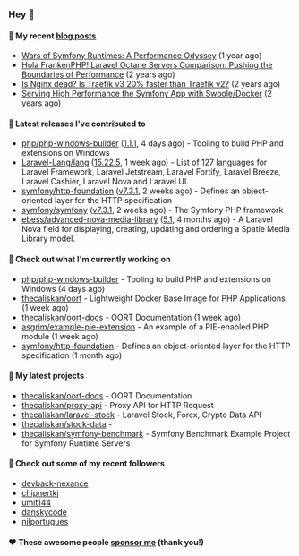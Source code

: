 ### Hey 👋

#### 📜 My recent [blog posts](https://caliskanemre.medium.com/)

- [Wars of Symfony Runtimes: A Performance Odyssey](https://medium.com/beyn-technology/wars-of-symfony-runtimes-a-performance-odyssey-7b0120e8f9e1?source=rss-cf41ab240584------2) (1 year ago)
- [Hola FrankenPHP! Laravel Octane Servers Comparison: Pushing the Boundaries of Performance](https://medium.com/beyn-technology/hola-frankenphp-laravel-octane-servers-comparison-pushing-the-boundaries-of-performance-d3e7ad8e652c?source=rss-cf41ab240584------2) (2 years ago)
- [Is Nginx dead? Is Traefik v3 20% faster than Traefik v2?](https://medium.com/beyn-technology/is-nginx-dead-is-traefik-v3-20-faster-than-traefik-v2-f28ffb7eed3e?source=rss-cf41ab240584------2) (2 years ago)
- [Serving High Performance the Symfony App with Swoole/Docker](https://medium.com/beyn-technology/serving-high-performance-the-symfony-app-with-swoole-docker-758d8f176889?source=rss-cf41ab240584------2) (2 years ago)

#### 🔭 Latest releases I've contributed to

- [php/php-windows-builder](https://github.com/php/php-windows-builder) ([1.1.1](https://github.com/php/php-windows-builder/releases/tag/1.1.1), 4 days ago) - Tooling to build PHP and extensions on Windows
- [Laravel-Lang/lang](https://github.com/Laravel-Lang/lang) ([15.22.5](https://github.com/Laravel-Lang/lang/releases/tag/15.22.5), 1 week ago) - List of 127 languages for Laravel Framework, Laravel Jetstream, Laravel Fortify, Laravel Breeze, Laravel Cashier, Laravel Nova and Laravel UI.
- [symfony/http-foundation](https://github.com/symfony/http-foundation) ([v7.3.1](https://github.com/symfony/http-foundation/releases/tag/v7.3.1), 2 weeks ago) - Defines an object-oriented layer for the HTTP specification
- [symfony/symfony](https://github.com/symfony/symfony) ([v7.3.1](https://github.com/symfony/symfony/releases/tag/v7.3.1), 2 weeks ago) - The Symfony PHP framework
- [ebess/advanced-nova-media-library](https://github.com/ebess/advanced-nova-media-library) ([5.1](https://github.com/ebess/advanced-nova-media-library/releases/tag/5.1), 4 months ago) - A Laravel Nova field for displaying, creating, updating and ordering a Spatie Media Library model.

#### 👷 Check out what I'm currently working on

- [php/php-windows-builder](https://github.com/php/php-windows-builder) - Tooling to build PHP and extensions on Windows (4 days ago)
- [thecaliskan/oort](https://github.com/thecaliskan/oort) - Lightweight Docker Base Image for PHP Applications (1 week ago)
- [thecaliskan/oort-docs](https://github.com/thecaliskan/oort-docs) - OORT Documentation (1 week ago)
- [asgrim/example-pie-extension](https://github.com/asgrim/example-pie-extension) - An example of a PIE-enabled PHP module (1 week ago)
- [symfony/http-foundation](https://github.com/symfony/http-foundation) - Defines an object-oriented layer for the HTTP specification (1 month ago)

#### 🌱 My latest projects

- [thecaliskan/oort-docs](https://github.com/thecaliskan/oort-docs) - OORT Documentation
- [thecaliskan/proxy-api](https://github.com/thecaliskan/proxy-api) - Proxy API for HTTP Request
- [thecaliskan/laravel-stock](https://github.com/thecaliskan/laravel-stock) - Laravel Stock, Forex, Crypto Data API
- [thecaliskan/stock-data](https://github.com/thecaliskan/stock-data) - 
- [thecaliskan/symfony-benchmark](https://github.com/thecaliskan/symfony-benchmark) - Symfony Benchmark Example Project for Symfony Runtime Servers 

#### 👯 Check out some of my recent followers

- [devback-nexance](https://github.com/devback-nexance)
- [chipnertkj](https://github.com/chipnertkj)
- [umit144](https://github.com/umit144)
- [danskycode](https://github.com/danskycode)
- [nilportugues](https://github.com/nilportugues)

#### ❤️ These awesome people [sponsor me](https://github.com/sponsors/thecaliskan) (thank you!)

